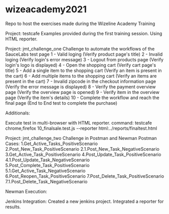 # wizeacademy2021
Repo to host the exercises made during the Wizeline Academy Training

Project: testcafe
Examples provided during the first training session.
Using HTML reporter.

Project: jmt_challenge_one
Challenge to automate the workflows of the SauceLabs test page
1 - Valid loging (Verify product page's title)
2 - Invalid loging (Verify login's error message)
3 - Logout from products page (Verify login's logo is displayed)
4 - Open the shopping cart (Verify cart page's title)
5 - Add a single item to the shopping cart (Verify an item is present in the cart)
6 - Add multiple items to the shopping cart (Verify an items are present in the cart)
7 - Invalid zipcode in the checkout information page (Verify the error message is displayed)
8 - Verify the payment overview page (Verify the overview page is opened)
9 - Verify item in the overview page (Verify the item's details)
10 - Complete the workflow and reach the final page (End to End test to complete the purchase)


Additionals:

Execute test in multi-browser with HTML reporter.
command: testcafe chrome,firefox 10_finalsale.test.js --reporter html:../reports/finaltest.html


Project: jmt_challenge_two
Challenge in Postman and Newman
Postman Cases:
1.Get_Active_Tasks_PositiveScenario
2.Post_New_Task_PositiveScenario
2.1.Post_New_Task_NegativeScenario
3.Get_Active_Task_PositiveScenario
4.Post_Update_Task_PositiveScenario
4.1.Post_Update_Task_NegativeScenario
5.Post_Complete_Task_PositiveScenario
5.1.Get_Active_Task_NegativeScenario
6.Post_Reopen_Task_PositiveScenario
7.Post_Delete_Task_PositiveScenario
7.1.Post_Delete_Task_NegativeScenario

Newman Execution:


Jenkins Integration:
Created a new jenkins project.
Integrated a reporter for results.